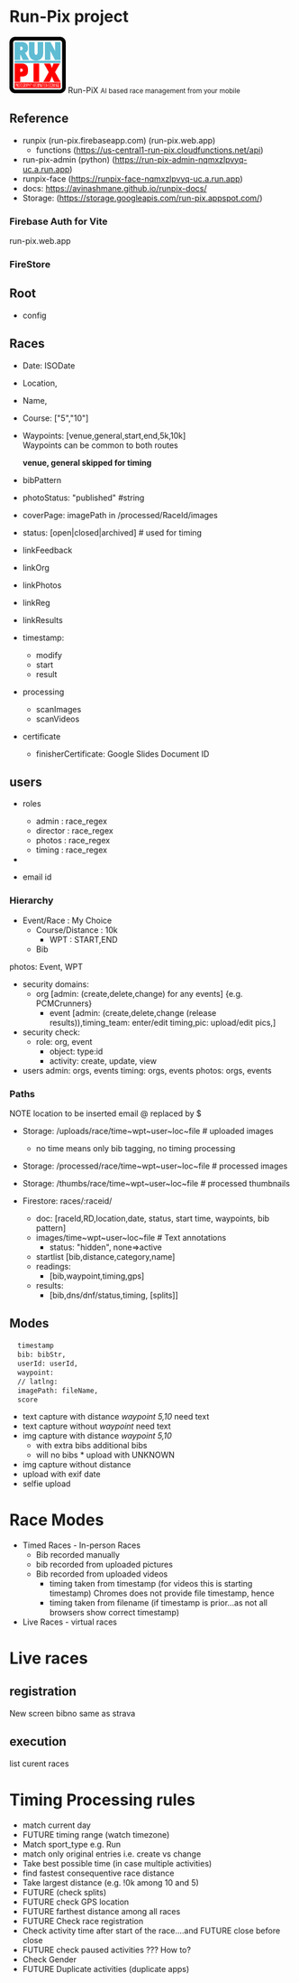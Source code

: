 # Run-Pix project

<img src="images/logo.png" alt="Run-Pix" width="100"/> <span style="font-size: '2 rem';"> Run-PiX <small> AI based race management from your mobile</small></span>




## Reference


* runpix  (run-pix.firebaseapp.com) (run-pix.web.app)
  * functions (https://us-central1-run-pix.cloudfunctions.net/api)
* run-pix-admin (python) (https://run-pix-admin-nqmxzlpvyq-uc.a.run.app)
* runpix-face (https://runpix-face-nqmxzlpvyq-uc.a.run.app)
* docs: https://avinashmane.github.io/runpix-docs/
* Storage: (https://storage.googleapis.com/run-pix.appspot.com/)

### Firebase Auth for Vite

run-pix.web.app

### FireStore

## Root

* config

## Races

* Date: ISODate
* Location,
* Name,
* Course: ["5","10"]
* Waypoints: [venue,general,start,end,5k,10k]   
    Waypoints can be common to both routes

    **venue, general skipped for timing**
* bibPattern
* photoStatus: "published" #string
* coverPage: imagePath in /processed/RaceId/images
* status: [open|closed|archived] # used for timing
* linkFeedback
* linkOrg
* linkPhotos
* linkReg
* linkResults
* timestamp:
    * modify
    * start
    * result
* processing
    * scanImages
    * scanVideos
* certificate
    * finisherCertificate: Google Slides Document ID

## users 

* roles
    * admin : race_regex
    * director : race_regex
    * photos : race_regex
    * timing : race_regex
* 

* email id
### Hierarchy
* Event/Race : My Choice  
    * Course/Distance : 10k
        * WPT : START,END
    * Bib

photos: Event, WPT

* security domains:
    * org [admin: (create,delete,change) for any events]  {e.g. PCMCrunners}
        * event [admin: (create,delete,change (release results)),timing_team: enter/edit timing,pic: upload/edit pics,]
* security check:
    * role: org, event
        * object: type:id
        * activity: create, update, view
* users
    admin: orgs, events
    timing: orgs, events
    photos: orgs, events

### Paths
 NOTE
 location to be inserted
 email @ replaced by $

* Storage: /uploads/race/time~wpt~user~loc~file    # uploaded images
    * no time means only bib tagging, no timing processing

* Storage: /processed/race/time~wpt~user~loc~file     # processed images 

* Storage: /thumbs/race/time~wpt~user~loc~file     # processed thumbnails 
* Firestore: races/:raceid/
    * doc: [raceId,RD,location,date, status, start time, waypoints, bib pattern]
    * images/time~wpt~user~loc~file   # Text annotations
        * status: "hidden", none=>active
    * startlist [bib,distance,category,name]
    * readings: 
        * [bib,waypoint,timing,gps]
    * results: 
        * [bib,dns/dnf/status,timing, [splits]]

## Modes

      timestamp
      bib: bibStr,
      userId: userId,
      waypoint: 
      // latlng: 
      imagePath: fileName,
      score

* text capture with distance
    _waypoint 5,10_   need text
* text capture without 
    _waypoint_ need text
* img capture with distance
    _waypoint 5,10_   
    * with extra bibs  additional bibs
    * will no bibs  * upload with UNKNOWN
* img capture without distance
* upload with exif date
* selfie upload

# Race Modes
* Timed Races - In-person Races
    * Bib recorded manually
    * bib recorded from uploaded pictures
    * Bib recorded from uploaded videos
        * timing taken from timestamp (for videos this is starting timestamp)
            Chromes does not provide file timestamp, hence 
        * timing taken from filename (if timestamp is prior...as not all browsers show correct timestamp)
* Live Races - virtual races 
# Live races

## registration

New screen
bibno same as strava

## execution

list curent races

# Timing Processing rules

* match current day
* FUTURE timing range (watch timezone)
* Match sport_type e.g. Run
* match only original entries i.e. create vs change
* Take best possible time (in case multiple activities)
* find fastest consequentive race distance
* Take largest distance (e.g. !0k among 10 and 5)
* FUTURE (check splits)
* FUTURE check GPS location
* FUTURE farthest distance among all races
* FUTURE Check race registration
* Check activity time after start of the race....and FUTURE close before close
* FUTURE check paused activities ??? How to?
* Check Gender
* FUTURE Duplicate activities (duplicate apps)